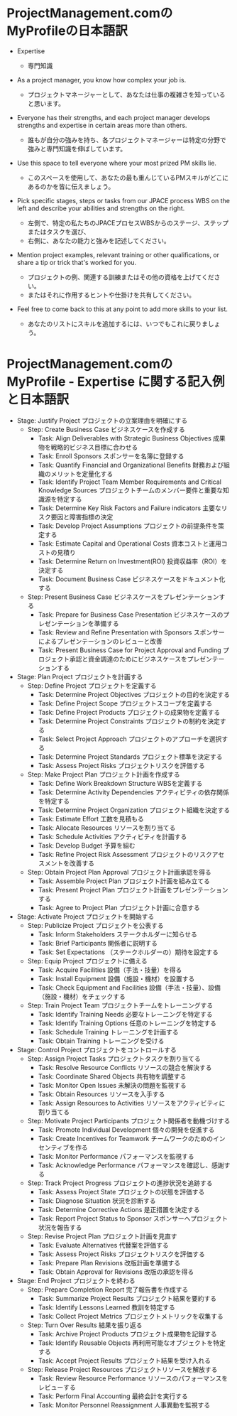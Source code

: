 # ProjectManagement.comのMyProfileの日本語訳

- Expertise
	- 専門知識

- As a project manager, you know how complex your job is.
	- プロジェクトマネージャーとして、あなたは仕事の複雑さを知っていると思います。
- Everyone has their strengths, and each project manager develops strengths and expertise in certain areas more than others.
	- 誰もが自分の強みを持ち、各プロジェクトマネージャーは特定の分野で強みと専門知識を伸ばしています。
- Use this space to tell everyone where your most prized PM skills lie.
	- このスペースを使用して、あなたの最も重んじているPMスキルがどこにあるのかを皆に伝えましょう。


- Pick specific stages, steps or tasks from our JPACE process WBS on the left and describe your abilities and strengths on the right.
	- 左側で、特定の私たちのJPACEプロセスWBSからのステージ、ステップまたはタスクを選び、
	- 右側に、あなたの能力と強みを記述してください。
- Mention project examples, relevant training or other qualifications, or share a tip or trick that's worked for you.
	- プロジェクトの例、関連する訓練またはその他の資格を上げてください。
	- またはそれに作用するヒントや仕掛けを共有してください。
- Feel free to come back to this at any point to add more skills to your list.
	- あなたのリストにスキルを追加するには、いつでもこれに戻りましょう。


# ProjectManagement.comの MyProfile - Expertise に関する記入例と日本語訳

- Stage: Justify Project  プロジェクトの立案理由を明確にする
	- Step: Create Business Case  ビジネスケースを作成する
		- Task: Align Deliverables with Strategic Business Objectives  成果物を戦略的ビジネス目標に合わせる
		- Task: Enroll Sponsors  スポンサーを名簿に登録する
		- Task: Quantify Financial and Organizational Benefits  財務および組織のメリットを定量化する
		- Task: Identify Project Team Member Requirements and Critical Knowledge Sources  プロジェクトチームのメンバー要件と重要な知識源を特定する
		- Task: Determine Key Risk Factors and Failure indicators  主要なリスク要因と障害指標の決定
		- Task: Develop Project Assumptions  プロジェクトの前提条件を策定する
		- Task: Estimate Capital and Operational Costs  資本コストと運用コストの見積り
		- Task: Determine Return on Investment(ROI)  投資収益率（ROI）を決定する
		- Task: Document Business Case  ビジネスケースをドキュメント化する
	- Step: Present Business Case  ビジネスケースをプレゼンテーションする
		- Task: Prepare for Business Case Presentation  ビジネスケースのプレゼンテーションを準備する
		- Task: Review and Refine Presentation with Sponsors  スポンサーによるプレゼンテーションのレビューと改善
		- Task: Present Business Case for Project Approval and Funding  プロジェクト承認と資金調達のためにビジネスケースをプレゼンテーションする
- Stage: Plan Project  プロジェクトを計画する
	- Step: Define Project  プロジェクトを定義する
		- Task: Determine Project Objectives  プロジェクトの目的を決定する
		- Task: Define Project Scope  プロジェクトスコープを定義する
		- Task: Define Project Products  プロジェクトの成果物を定義する
		- Task: Determine Project Constraints  プロジェクトの制約を決定する
		- Task: Select Project Approach  プロジェクトのアプローチを選択する
		- Task: Determine Project Standards  プロジェクト標準を決定する
		- Task: Assess Project Risks  プロジェクトリスクを評価する
	- Step: Make Project Plan  プロジェクト計画を作成する
		- Task: Define Work Breakdown Structure  WBSを定義する
		- Task: Determine Activity Dependencies  アクティビティの依存関係を特定する
		- Task: Determine Project Organization  プロジェクト組織を決定する
		- Task: Estimate Effort  工数を見積もる
		- Task: Allocate Resources  リソースを割り当てる
		- Task: Schedule Activities  アクティビティを計画する
		- Task: Develop Budget  予算を組む
		- Task: Refine Project Risk Assessment  プロジェクトのリスクアセスメントを改善する
	- Step: Obtain Project Plan Approval  プロジェクト計画承認を得る
		- Task: Assemble Project Plan  プロジェクト計画を組み立てる
		- Task: Present Project Plan  プロジェクト計画をプレゼンテーションする
		- Task: Agree to Project Plan  プロジェクト計画に合意する
- Stage: Activate Project  プロジェクトを開始する
	- Step: Publicize Project  プロジェクトを公表する
		- Task: Inform Stakeholders  ステークホルダーに知らせる
		- Task: Brief Participants  関係者に説明する
		- Task: Set Expectations  （ステークホルダーの）期待を設定する
	- Step: Equip Project  プロジェクトに備える
		- Task: Acquire Facilities  設備（手法・技量）を得る
		- Task: Install Equipment  設備（施設・機材）を設置する
		- Task: Check Equipment and Facilities  設備（手法・技量）、設備（施設・機材）をチェックする
	- Step: Train Project Team  プロジェクトチームをトレーニングする
		- Task: Identify Training Needs  必要なトレーニングを特定する
		- Task: Identify Training Options  任意のトレーニングを特定する
		- Task: Schedule Training  トレーニングを計画する
		- Task: Obtain Training  トレーニングを受ける
- Stage: Control Project  プロジェクトをコントロールする
	- Step: Assign Project Tasks  プロジェクトタスクを割り当てる
		- Task: Resolve Resource Conflicts  リソースの競合を解決する
		- Task: Coordinate Shared Objects  共有物を調整する
		- Task: Monitor Open Issues  未解決の問題を監視する
		- Task: Obtain Resources  リソースを入手する
		- Task: Assign Resources to Activities  リソースをアクティビティに割り当てる
	- Step: Motivate Project Participants  プロジェクト関係者を動機づけする
		- Task: Promote Individual Development  個々の開発を促進する
		- Task: Create Incentives for Teamwork  チームワークのためのインセンティブを作る
		- Task: Monitor Performance  パフォーマンスを監視する
		- Task: Acknowledge Performance  パフォーマンスを確認し、感謝する
	- Step: Track Project Progress  プロジェクトの進捗状況を追跡する
		- Task: Assess Project State  プロジェクトの状態を評価する
		- Task: Diagnose Situation  状況を診断する
		- Task: Determine Corrective Actions  是正措置を決定する
		- Task: Report Project Status to Sponsor  スポンサーへプロジェクト状況を報告する
	- Step: Revise Project Plan  プロジェクト計画を見直す
		- Task: Evaluate Alternatives  代替案を評価する
		- Task: Assess Project Risks  プロジェクトリスクを評価する
		- Task: Prepare Plan Revisions  改版計画を準備する
		- Task: Obtain Approval for Revisions  改版の承認を得る
- Stage: End Project  プロジェクトを終わる
	- Step: Prepare Completion Report  完了報告書を作成する
		- Task: Summarize Project Results  プロジェクト結果を要約する
		- Task: Identify Lessons Learned  教訓を特定する
		- Task: Collect Project Metrics  プロジェクトメトリックを収集する
	- Step: Turn Over Results  結果を振り返る
		- Task: Archive Project Products  プロジェクト成果物を記録する
		- Task: Identify Reusable Objects  再利用可能なオブジェクトを特定する
		- Task: Accept Project Results  プロジェクト結果を受け入れる
	- Step: Release Project Resources  プロジェクトリソースを解放する
		- Task: Review Resource Performance  リソースのパフォーマンスをレビューする
		- Task: Perform Final Accounting  最終会計を実行する
		- Task: Monitor Personnel Reassignment  人事異動を監視する

